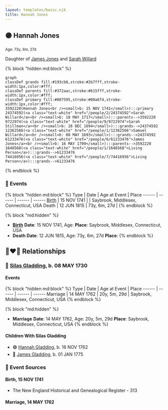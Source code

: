 ```yaml
---
layout: templates/basic.njk
title: Hannah Jones
---
```

## 🟣 Hannah Jones
<small>Age: 73y, 6m, 27d</small>

Daughter of [James Jones](/people/6/61233476) and [Sarah Willard](/people/2/24374592)

{% block "hidden md:block" %}
```mermaid
graph
classDef grands fill:#193cb8,stroke:#2b7fff,stroke-width:1px,color:#fff;
classDef parents fill:#372aac,stroke:#615fff,stroke-width:1px,color:#fff;
classDef primary fill:#007595,stroke:#00a6f4,stroke-width:1px,color:#fff;
3592220(Hannah Jones<br /><small>b: 15 NOV 1741</small>):::primary
24374592(<a class="text-white" href="/people/2/24374592">Sarah Willard</a><br /><small>b: 18 MAY 1717</small>):::parents-->3592220
9722974(<a class="text-white" href="/people/9/9722974">Sarah Stillman</a><br /><small>b: 28 DEC 1694</small>):::grands-->24374592
12362566(<a class="text-white" href="/people/1/12362566">Samuel Willard</a><br /><small>b: 08 MAY 1693</small>):::grands-->24374592
61233476(<a class="text-white" href="/people/6/61233476">James Jones</a><br /><small>b: 16 MAY 1709</small>):::parents-->3592220
1648568(<a class="text-white" href="/people/1/1648568">Living Person</a>):::grands-->61233476
74416956(<a class="text-white" href="/people/7/74416956">Living Person</a>):::grands-->61233476
```
{% endblock %}

### 📆 Events

{% block "hidden md:block" %}
Type | Date | Age at Event | Place
------ | ------ | ------ | ------
[Birth](#event-event-3) | 15 NOV 1741 |  | Saybrook, Middlesex, Connecticut, USA
Death | 12 JUN 1815 | 73y, 6m, 27d |
{% endblock %}

{% block "md:hidden" %}
- **[Birth](#event-event-3)**
**Date**: 15 NOV 1741, Age:
**Place**: Saybrook, Middlesex, Connecticut, USA
- **Death**
**Date**: 12 JUN 1815, Age: 73y, 6m, 27d
**Place**:
{% endblock %}

## 👩‍❤️‍👨 Relationships

### 🔵 [Silas Gladding](/people/5/55129348), b. 08 MAY 1730

#### Events

{% block "hidden md:block" %}
Type | Date | Age at Event | Place
------ | ------ | ------ | ------
Marriage | 14 MAY 1762 | 20y, 5m, 29d | Saybrook, Middlesex, Connecticut, USA
{% endblock %}

{% block "md:hidden" %}
- **Marriage**
**Date**: 14 MAY 1762, Age: 20y, 5m, 29d
**Place**: Saybrook, Middlesex, Connecticut, USA
{% endblock %}

#### Children With Silas Gladding
* 🟣 [Hannah Gladding](/people/8/88055086), b. 16 NOV 1762
* 🔵 [James Gladding](/people/5/58213774), b. 01 JAN 1775
### 📰 Event Sources

#### <a id="event-event-3"></a> Birth, 15 NOV 1741
* The New England Historical and Genealogical Register  - 313

#### <a id="event-family-0-event-0"></a> Marriage, 14 MAY 1762
